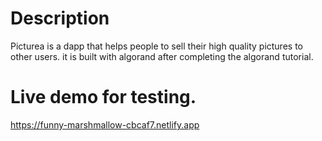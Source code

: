 # Description

Picturea is a dapp that helps people to sell their high quality pictures to other users. it is built with algorand after completing the algorand tutorial.

# Live demo for testing.

https://funny-marshmallow-cbcaf7.netlify.app
